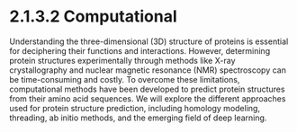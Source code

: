# 2.1.3.2 Computational

Understanding the three-dimensional (3D) structure of proteins is essential for deciphering their functions and interactions.
However, determining protein structures experimentally through methods like X-ray crystallography and nuclear magnetic resonance (NMR) spectroscopy can be time-consuming and costly.
To overcome these limitations, computational methods have been developed to predict protein structures from their amino acid sequences.
We will explore the different approaches used for protein structure prediction, including homology modeling, threading, ab initio methods, and the emerging field of deep learning.

<!-- REFERENCES -->
